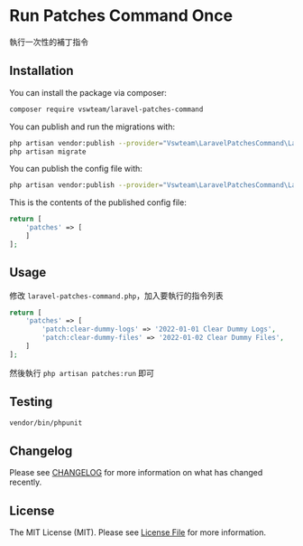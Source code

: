 # Run Patches Command Once

執行一次性的補丁指令

## Installation

You can install the package via composer:

```bash
composer require vswteam/laravel-patches-command
```

You can publish and run the migrations with:

```bash
php artisan vendor:publish --provider="Vswteam\LaravelPatchesCommand\LaravelPatchesCommandServiceProvider" --tag="migrations"
php artisan migrate
```

You can publish the config file with:

```bash
php artisan vendor:publish --provider="Vswteam\LaravelPatchesCommand\LaravelPatchesCommandServiceProvider" --tag="config"
```

This is the contents of the published config file:

```php
return [
    'patches' => [
    ]
];
```

## Usage

修改 `laravel-patches-command.php`，加入要執行的指令列表

```php
return [
    'patches' => [
        'patch:clear-dummy-logs' => '2022-01-01 Clear Dummy Logs',
        'patch:clear-dummy-files' => '2022-01-02 Clear Dummy Files',
    ]
];
```

然後執行 `php artisan patches:run` 即可

## Testing

``` bash
vendor/bin/phpunit
```

## Changelog

Please see [CHANGELOG](CHANGELOG.md) for more information on what has changed recently.

## License

The MIT License (MIT). Please see [License File](LICENSE.md) for more information.
